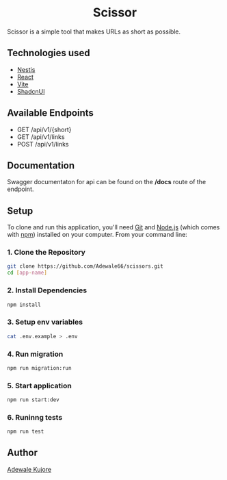 <center> <h1>Scissor</h1> </center>

Scissor is a simple tool that makes URLs as short as possible.

## Technologies used

- [Nestjs](https://nestjs.com/)
- [React](https://react.dev/)
- [Vite](https://vitejs.dev/)
- [ShadcnUI](https://ui.shadcn.com/)

<h2> Available Endpoints </h2>

- GET /api/v1/{short}
- GET /api/v1/links
- POST /api/v1/links

## Documentation

<p>Swagger documentaton for api can be found on the <b>/docs</b> route of the endpoint.</P>

## Setup

To clone and run this application, you'll need [Git](https://git-scm.com) and [Node.js](https://nodejs.org/en/download/) (which comes with [npm](http://npmjs.com)) installed on your computer. From your command line:

### 1. Clone the Repository

```sh
git clone https://github.com/Adewale66/scissors.git
cd [app-name]
```

### 2. Install Dependencies

```sh
npm install
```

### 3. Setup env variables

```sh
cat .env.example > .env
```

### 4. Run migration

```sh
npm run migration:run
```

### 5. Start application

```sh
npm run start:dev
```

### 6. Runinng tests

```sh
npm run test
```

## Author

[Adewale Kujore](https://github.com/Adewale66)
